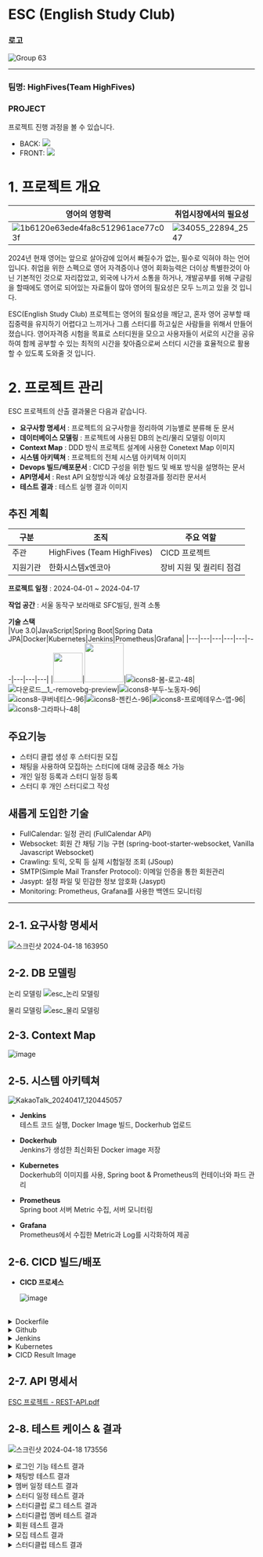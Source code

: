 # ESC (English Study Club) 

### 로고
  ![Group 63](https://github.com/dongh810/ESC-English_Study_Club-develop/assets/105986200/33f78c72-f09c-435d-a057-e756ffa259c8)

---

### 팀명: HighFives(Team HighFives)

### PROJECT
프로젝트 진행 과정을 볼 수 있습니다.
- BACK: [<img src="https://img.shields.io/badge/Github-Link-181717?logo=Github">](https://github.com/Hi9hFive5/esc)
- FRONT: [<img src="https://img.shields.io/badge/Github-Link-181717?logo=Github">](https://github.com/Hi9hFive5/esc-front)

# 1. 프로젝트 개요
|영어의 영향력|취업시장에서의 필요성|
|---|---|
| ![1b6120e63ede4fa8c512961ace77c03f](https://github.com/dongh810/ESC-English_Study_Club-develop/assets/105986200/7c67397e-0f68-4bb1-b688-0d59c3c8c8a2) |![34055_22894_2547](https://github.com/dongh810/ESC-English_Study_Club-develop/assets/105986200/a8493f15-64d7-48db-ae7c-35cfeb552450)|

2024년 현재 영어는 앞으로 살아감에 있어서 빠질수가 없는, 필수로 익혀야 하는 언어입니다. 취업을 위한 스펙으로 영어 자격증이나 영어 회화능력은 더이상 특별한것이 아닌 기본적인 것으로 자리잡았고, 외국에 나가서 소통을 하거나, 개발공부를 위해 구글링을 할때에도 영어로 되어있는 자료들이 많아 영어의 필요성은 모두 느끼고 있을 것 입니다.

ESC(English Study Club) 프로젝트는 영어의 필요성을 깨닫고, 혼자 영어 공부할 때 집중력을 유지하기 어렵다고 느끼거나 그룹 스터디를 하고싶은 사람들을 위해서 만들어졌습니다. 영어자격증 시험을 목표로 스터디원을 모으고 사용자들이 서로의 시간을 공유하여 함께 공부할 수 있는 최적의 시간을 찾아줌으로써 스터디 시간을 효율적으로 활용할 수 있도록 도와줄 것 입니다.

# 2. 프로젝트 관리 

 ESC 프로젝트의 산출 결과물은 다음과 같습니다.
- **요구사항 명세서** : 프로젝트의 요구사항을 정리하여 기능별로 분류해 둔 문서
- **데이터베이스 모델링** : 프로젝트에 사용된 DB의 논리/물리 모델링 이미지
- **Context Map** : DDD 방식 프로젝트 설계에 사용한 Conetext Map 이미지    
- **시스템 아키텍쳐** : 프로젝트의 전체 시스템 아키텍쳐 이미지
- **Devops 빌드/배포문서** :  CICD 구성을 위한 빌드 및 배포 방식을 설명하는 문서
- **API명세서** : Rest API 요청방식과 예상 요청결과를 정리한 문서서 
- **테스트 결과** : 테스트 실행 결과 이미지  

## 추진 계획
| 구분 | 조직 | 주요 역할 |
| --- | --- | --- |
| 주관 | HighFives (Team HighFives) | CICD 프로젝트 |
| 지원기관 | 한화시스템x엔코아 | 장비 지원 및 퀄리티 점검 |

**프로젝트 일정** : 2024-04-01 ~ 2024-04-17

**작업 공간** : 서울 동작구 보라매로 SFC빌딩, 원격 소통

**기술 스택**   
|Vue 3.0|JavaScript|Spring Boot|Spring Data JPA|Docker|Kubernetes|Jenkins|Prometheus|Grafana|
|---|---|---|---|---|---|---|---|---|
|<img src="https://github.com/beyond-sw-camp/be04-3rd-TeamPhoenix-ahub/blob/feature-post-check/img/Vue.png" height="60" />|<img src="https://github.com/beyond-sw-camp/be04-3rd-TeamPhoenix-ahub/blob/feature-post-check/img/js.png" height="80" />|![icons8-봄-로고-48](https://github.com/dongh810/ESC-English_Study_Club-develop/assets/105986200/434f3918-640f-4cef-8050-43ca415d6d4c)|![다운로드__1_-removebg-preview](https://github.com/dongh810/ESC-English_Study_Club-develop/assets/105986200/82d8f3e5-9b6d-481b-92e3-0ff4a691b01b)|![icons8-부두-노동자-96](https://github.com/dongh810/ESC-English_Study_Club-develop/assets/105986200/547c5002-b2bb-49b7-afc8-f083846a0769)|![icons8-쿠버네티스-96](https://github.com/dongh810/ESC-English_Study_Club-develop/assets/105986200/08d3f8ed-6755-4e79-aba2-8680a63dfa52)|![icons8-젠킨스-96](https://github.com/dongh810/ESC-English_Study_Club-develop/assets/105986200/50215ec0-8598-4f6c-869a-2e795d69950f)|![icons8-프로메테우스-앱-96](https://github.com/dongh810/ESC-English_Study_Club-develop/assets/105986200/b146f025-eed4-4af1-9db8-101cad3f78b6)|![icons8-그라파나-48](https://github.com/dongh810/ESC-English_Study_Club-develop/assets/105986200/8afb44c6-75e1-4ca5-8072-2686600fdec9)|


## 주요기능
- 스터디 클럽 생성 후 스터디원 모집
- 채팅을 사용하여 모집하는 스터디에 대해 궁금증 해소 가능
- 개인 일정 등록과 스터디 일정 등록
- 스터디 후 개인 스터디로그 작성

## 새롭게 도입한 기술
- FullCalendar: 일정 관리 (FullCalendar API)
- Websocket: 회원 간 채팅 기능 구현 (spring-boot-starter-websocket,  Vanilla Javascript Websocket)  
- Crawling: 토익, 오픽 등 실제 시험일정 조회 (JSoup)
- SMTP(Simple Mail Transfer Protocol): 이메일 인증을 통한 회원관리
- Jasypt: 설정 파일 및 민감한 정보 암호화 (Jasypt)
- Monitoring: Prometheus, Grafana를 사용한 백엔드 모니터링
---

## 2-1. 요구사항 명세서
![스크린샷 2024-04-18 163950](https://github.com/dongh810/ESC-English_Study_Club-develop/assets/105986200/67c179b7-83e7-4de2-baee-0cdb376f2df2)

## 2-2. DB 모델링
논리 모델링
![esc_논리 모델링](https://github.com/beyond-sw-camp/be04-4th-team4-ESC/assets/64297541/90e945f4-a465-46a5-91b0-25434945b2da)

물리 모델링
![esc_물리 모델링](https://github.com/beyond-sw-camp/be04-4th-team4-ESC/assets/64297541/05d40bd8-87ba-4790-80dd-5eae50ff7c89)


## 2-3. Context Map 

![image](https://github.com/dongh810/ESC-English_Study_Club-develop/assets/105986200/5b5bf0b4-8d35-43fb-8578-b10a57bf3f2d)

## 2-5. 시스템 아키텍쳐

![KakaoTalk_20240417_120445057](https://github.com/dongh810/ESC-English_Study_Club-develop/assets/105986200/1f8dcd6c-e925-4126-b637-ea91f1577b7f)

- **Jenkins** <br>
테스트 코드 실행, Docker Image 빌드, Dockerhub 업로드 

- **Dockerhub** <br>
Jenkins가 생성한 최신화된 Docker image 저장 

- **Kubernetes** <br>
Dockerhub의 이미지를 사용, Spring boot & Prometheus의 컨테이너와 파드 관리

- **Prometheus** <br>
Spring boot 서버 Metric 수집, 서버 모니터링

- **Grafana** <br>
Prometheus에서 수집한 Metric과 Log를 시각화하여 제공

## 2-6. CICD 빌드/배포 
- **CICD 프로세스**

  ![image](https://github.com/beyond-sw-camp/be04-4th-team4-ESC/assets/108782390/1ce2f683-333c-4fc0-9310-d0671ee7843a)

<br>

<details>
<summary>Dockerfile</summary>
  

- **Spring boot Dockerfile** <br>
  - openjdk가 설치된 Dockerhub image 파일명 정의 <br>
  - image 빌드에 사용할 jar파일 정의 <br>
  - 진입 시 실행 될 명령어 정의 <br>
    - jasypt의 secretkey 를 환경 변수로 넣어서 실행
    
![image](https://github.com/beyond-sw-camp/be04-4th-team4-ESC/assets/108782390/c932225b-cabb-48de-af39-d32f0b2120d3)   
      
- **Jenkins Dockerfile** <br>

  - Jenkins가 설치된 Dockerhub image 파일명 정의 <br>
  - Jenkins 실행에 필요한 apt 명령어 정의

![image](https://github.com/beyond-sw-camp/be04-4th-team4-ESC/assets/108782390/f35c7ee2-a9db-4c35-a701-59e58d0da354)


- **Jenkins docker-compose** <br>

  - 사용할 Dockerfile 지정 <br> 
  - Jenkins 컨테이너 이름과 포트 설정 <br>
  - volumes 설정으로 로컬에서 jenkins에 올라온 프로젝트 실행할 수 있도록 설정 <br> 

![image](https://github.com/beyond-sw-camp/be04-4th-team4-ESC/assets/108782390/e3c9f94b-ed8d-4074-84b5-038b00d0f60f)

</details>

<details>
<summary>Github</summary>

- **Webhook & Deploy key**

  - 지정한 브랜치에 변화가 있을 경우 Webhook을 발생, Jenkins 로 Webhook 을 보낸다. <br>
  - Deploy key에는 Jenkins 서버의 public Key 를 사용, Jenkins 서버로 SSH를 통해 변경된 코드를 전송.

![github-webhook](https://github.com/beyond-sw-camp/be04-4th-team4-ESC/assets/108782390/ed404102-52c9-44b3-b9bc-295844ba7ce6)
![github-deploykey](https://github.com/beyond-sw-camp/be04-4th-team4-ESC/assets/108782390/91819a89-49a7-486e-82d3-ad1a85a50791)


</details>

<details>
<summary>Jenkins</summary>

- **Credential**
  - Github 접속을 허용하기 위해 ssh private key를 가진 Credential 생성
  - Dockerhub 접속을 위해 Dockerhub 계정 정보를 가진 Credential 생성
  
![jenkins-credential1](https://github.com/beyond-sw-camp/be04-4th-team4-ESC/assets/108782390/4c381c2a-0611-453c-a4e9-49c4f88a4ed9)

- **Security**
  - Github의 Jenkins 접근을 위하여 ssh private key를 포함한 Secret 정책 생성

![image](https://github.com/beyond-sw-camp/be04-4th-team4-ESC/assets/108782390/660e4c3e-2c05-4f50-897f-fb7a30306a48)

- **Tools**

  - 빌드에 사용할 jdk 버전과 build tool 정의

![image](https://github.com/beyond-sw-camp/be04-4th-team4-ESC/assets/108782390/ae18f3d4-454f-4650-91ea-3f7a7dc7eb7b)


- **Item(Pipeline)**

  - Github 와 연동하여 Webhook을 감지할 때 마다 테스트하고 빌드를 진행할 아이템을 정의, 생성
 
![image](https://github.com/beyond-sw-camp/be04-4th-team4-ESC/assets/108782390/56f2b83a-7ae5-4ff2-9d79-bcfd374ced97)
![image](https://github.com/beyond-sw-camp/be04-4th-team4-ESC/assets/108782390/18880b4d-673a-41d7-aa17-15fd4e63160e)
![image](https://github.com/beyond-sw-camp/be04-4th-team4-ESC/assets/108782390/831f97e0-b5b2-45df-9989-c3b93c78080a)

</details>

<details>
<summary>Kubernetes</summary>

- **Springboot Deployment**

  - ESC 프로젝트의 컨테이너 명, 컨테이너 생성에 사용할 이미지, 생성될 레플리카의 수, 컨테이너 port 지정    

![image](https://github.com/beyond-sw-camp/be04-4th-team4-ESC/assets/108782390/b58bed75-86ca-4417-a80a-2c51255706a5)


- **Springboot Service**
  - 외부에서 ESC 컨테이너에 접근하기 위한 워커 노드 포트(30003) 및 service(8008)와 deployment 포트(10001) 정의 

![image](https://github.com/beyond-sw-camp/be04-4th-team4-ESC/assets/108782390/7e8357e1-a434-4086-b7ff-47c174871849)


- **Prometheus Deployment**
  - Prometheus 컨테이너 명, 컨테이너 생성에 사용할 이미지, 컨테이너 port, configmap 지정  

![image](https://github.com/beyond-sw-camp/be04-4th-team4-ESC/assets/108782390/75435fc1-dd89-49e1-af92-457c24f06afc)


- **Prometheus Service**
  - 외부에서 Prometheus 컨테이너에 접근하기 위한 워커 노드 포트(30005) 및 service(9009)와 deployment(9090) 포트 정의 

![image](https://github.com/beyond-sw-camp/be04-4th-team4-ESC/assets/108782390/2b7bcd7a-5f45-4130-a968-b53efaa6095b)


</details>

<details>
<summary>CICD Result Image</summary>

- **Jenkins Item(pipeline) running**

![jenkis-stageview](https://github.com/beyond-sw-camp/be04-4th-team4-ESC/assets/108782390/a3ce927c-1407-48e5-bb53-434ab072a256)

  
- **Jenkins Image build**

![jenkins-resultlog1](https://github.com/beyond-sw-camp/be04-4th-team4-ESC/assets/108782390/9f622d80-dbfd-4e5c-90ff-411844b3a84a)
![jenkins-resultlog2](https://github.com/beyond-sw-camp/be04-4th-team4-ESC/assets/108782390/8b9dd47a-0860-4f79-b7cd-fe4367a294e9)

  
- **Kubernetes**
![image](https://github.com/beyond-sw-camp/be04-4th-team4-ESC/assets/108782390/38e105a4-963e-4cba-8388-8e4d49f96ca2)

![image](https://github.com/beyond-sw-camp/be04-4th-team4-ESC/assets/108782390/a156ac57-c6a1-459d-96df-99bd87272b65)


</details>

## 2-7. API 명세서

[ESC 프로젝트 - REST-API.pdf](https://github.com/beyond-sw-camp/be04-4th-team4-ESC/files/15022305/ESC.-.REST-API.pdf)


## 2-8. 테스트 케이스 & 결과 
![스크린샷 2024-04-18 173556](https://github.com/dongh810/ESC-English_Study_Club-develop/assets/105986200/188e63ef-8813-4ac9-8054-77b29de813ae)

<details>
<summary>로그인 기능 테스트 결과</summary>

![userserviceTest 결과](https://github.com/dongh810/ESC-English_Study_Club-develop/assets/105986200/949785f8-3846-45c5-b383-9595f5f5c315)

</details>

<details>
<summary>채팅방 테스트 결과</summary>

![image](https://github.com/beyond-sw-camp/be04-4th-team4-ESC/assets/105986200/0c51968d-49a5-42c2-8d86-077b79a00597)

</details>

<details>
<summary>멤버 일정 테스트 결과</summary>

![image](https://github.com/beyond-sw-camp/be04-4th-team4-ESC/assets/105986200/ae4c79f1-4daa-40a9-8e36-55991e930d15)

</details>

<details>
<summary>스터디 일정 테스트 결과</summary>

![image](https://github.com/beyond-sw-camp/be04-4th-team4-ESC/assets/105986200/75daa1c6-f212-450e-840a-14cc65f3a1c9)

</details>

<details>
<summary>스터디클럽 로그 테스트 결과</summary>

![image](https://github.com/beyond-sw-camp/be04-4th-team4-ESC/assets/105986200/eda9d4e4-1cae-4fd9-8f44-0835b3ce503c)

</details>

<details>
<summary>스터디클럽 멤버 테스트 결과</summary>

![image](https://github.com/beyond-sw-camp/be04-4th-team4-ESC/assets/105986200/9b0de58a-b6d5-433f-9621-a642d5570e82)

</details>

<details>
<summary>회원 테스트 결과</summary>

![image](https://github.com/beyond-sw-camp/be04-4th-team4-ESC/assets/105986200/59e914eb-f057-4da2-bcbd-bee09423a0b2)

</details>

<details>
<summary>모집 테스트 결과</summary>

![image](https://github.com/beyond-sw-camp/be04-4th-team4-ESC/assets/105986200/7b0047a7-051f-419e-8710-354ad7552dc0)

![image](https://github.com/beyond-sw-camp/be04-4th-team4-ESC/assets/105986200/530b5903-e0ae-4f37-92a9-5d642cfca618)

</details>

<details>
<summary>스터디클럽 테스트 결과</summary>

![image](https://github.com/beyond-sw-camp/be04-4th-team4-ESC/assets/105986200/e5982c66-b836-4831-979f-c02a48fab297)

</details>


